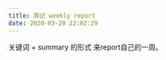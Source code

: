 ```yaml
---
title: 周记 weekly report
date: 2020-03-29 22:02:29
---
```


关键词 + summary 的形式 来report自己的一周。


<!-- more -->
